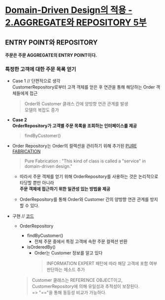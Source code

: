 # [Domain-Driven Design의 적용 - 2.AGGREGATE와 REPOSITORY 5부](http://aeternum.egloos.com/1201820)

## ENTRY POINT와 REPOSITORY

**주문은 주문 AGGREGATE의 ENTRY POINT이다.**  

### 특정한 고객에 대한 주문 목록 얻기  

* Case 1 // 단편적으로 생각  
  CustomerRepository로부터 고객 객체를 얻은 후 연관을 통해 해당하는 Order 객체들에게 접근  
  > Order와 Customer 클래스 간에 양방향 연관 관계를 발생  
  > 모델의 복잡도 증가  

* **Case 2**  
  **OrderRepository가 고객별 주문 목록을 조회하는 인터페이스를 제공**  
  > findByCustomer()  

* Order Repository는 Order의 컬렉션을 관리하기 위해 추가된 [PURE FABRICATION](https://en.wikipedia.org/wiki/GRASP_(object-oriented_design)#Pure_fabrication)
  > Pure Fabrication : "This kind of class is called a "service" in domain-driven design."  

  * 따라서 주문 객체를 얻기 위해 OrderRepository를 사용하는 것은 논리적으로 타당할 뿐만 아니라  
  **주문 객체에 접근하기 위한 일관성 있는 방법을 제공**  
  
  * OrderRepository를 통해 Order와 Customer 간의 양방향 연관 관계를 방지할 수 있다.  
  
* 구현 // [코드](https://github.com/ddingcham/ORMWithDDD/commit/5b7b4a58fba13e7b985bade58f69a363c49f146f) 

  * OrderRepository  
    * findByCustomer()  
      * 전체 주문 중에서 특정 고객에 속한 주문 컬렉션 반환  
    * isOrderedBy()
      * Order는 Customer 정보를 알고 있다
        > INFORMATION EXPERT 패턴에 따라 해당 고객에 포함 여부 판단하는 메소드 추가  
        
    > Customer 클래스는 REFERENCE OBJECT이고, CustomerRepository에 의해 유일성과 추적성이 보장된다.  
    > => "=="을 통해 동등성 비교가 가능하다.
